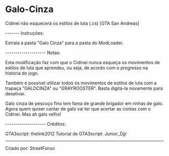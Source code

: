 # Galo-Cinza
Cidinei não esquecerá os estilos de luta (.cs) [GTA San Andreas]

------- Instruções:

Extraia a pasta "Galo Cinza" para a pasta do ModLoader.

-------------------- Notas:

Esta modificação faz com que o Cidinei nunca esqueça os movimentos de estilos de luta que aprendeu, ou seja, de acordo com o progresso na história do jogo.

Também é possível utilizar todos os movimentos de estilos de luta com a trapaça "GALOCINZA" ou "GRAYROOSTER". Basta digitá-la novamente para desativar.

Galo cinza de pescoço fino tem fama de grande brigador em rinhas de galo. Agora quem quiser cantar de galo vai ter que acertar as contas com o Cidinei. Mas ah galo velho!

-------------------- Créditos:

GTA3script: thelink2012
Tutorial de GTA3script: Junior_Djjr

--------------------

Criado por: StreetFonso
